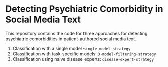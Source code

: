 # Detecting Psychiatric Comorbidity in Social Media Text 

This repository contains the code for three approaches for detecting psychiatric comorbidities in patient-authored social media text.

1. Classification with a single model `single-model-strategy`
2. Classification with task-specific models:  `3-model-filtering-strategy`
3. Classification using naive disease experts: `disease-expert-strategy`
   

 
